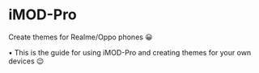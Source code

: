 # iMOD-Pro
Create themes for Realme/Oppo phones 😀

• This is the guide for using iMOD-Pro and 
  creating themes for your own devices 😉
